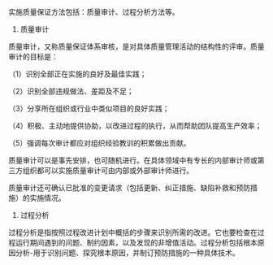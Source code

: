 
实施质量保证方法包括：质量审计、过程分析方法等。

1. 质量审计

质量审计，又称质量保证体系审核，是对具体质量管理活动的结构性的评审。质量审计的目标是：

（1）识别全部正在实施的良好及最佳实践；

（2）识别全部违规做法、差距及不足；

（3）分享所在组织或行业中类似项目的良好实践；

（4）积极、主动地提供协助，以改进过程的执行，从而帮助团队提高生产效率；

（5）强调每次审计都应对组织经验教训的积累做出贡献。

质量审计可以是事先安排，也可随机进行。在具体领域中有专长的内部审计师或第三方组织都可以实施质量审计可由内部或外部审计师进行。

质量审计还可确认已批准的变更请求（包括更新、纠正措施、缺陷补救和预防措施）的实施情况。

1. 过程分析

过程分析是指按照过程改进计划中概括的步骤来识别所需的改进。它也要检查在过程运行期间遇到的问题、制约因素，以及发现的非增值活动。过程分析包括根本原因分析-用于识别问题、探究根本原因，并制订预防措施的一种具体技术。
